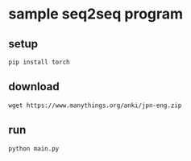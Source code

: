 # sample seq2seq program

## setup

```shell
pip install torch
```

## download

```shell
wget https://www.manythings.org/anki/jpn-eng.zip
```

## run

```shell
python main.py
```
